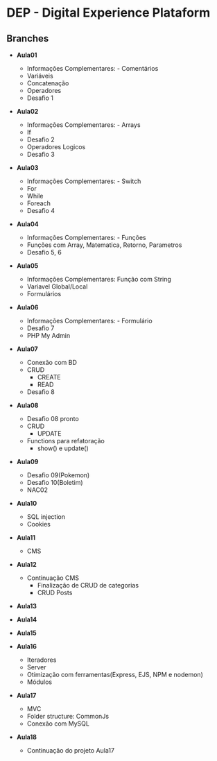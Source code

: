 # DEP - Digital Experience Plataform

## Branches

  - **Aula01**

      - Informações Complementares: - Comentários
      - Variáveis
      - Concatenação
      - Operadores
      - Desafio 1


  - **Aula02**

    - Informações Complementares: - Arrays
    - If
    - Desafio 2
    - Operadores Logicos
    - Desafio 3


  - **Aula03**

    - Informações Complementares: - Switch
    - For
    - While
    - Foreach
    - Desafio 4


  - **Aula04**

    - Informações Complementares: - Funções
    - Funções com Array, Matematica, Retorno, Parametros
    - Desafio 5, 6


  - **Aula05**

    - Informações Complementares: Função com String
    - Variavel Global/Local
    - Formulários


  - **Aula06**

    - Informações Complementares: - Formulário
    - Desafio 7
    - PHP My Admin

  - **Aula07**

    - Conexão com BD
    - CRUD
      - CREATE
      - READ
    - Desafio 8
  
  - **Aula08**

    - Desafio 08 pronto
    - CRUD
      - UPDATE
    - Functions para refatoração
      - show() e update()

  - **Aula09**
  
    - Desafio 09(Pokemon)
    - Desafio 10(Boletim)
    - NAC02
  
  - **Aula10**

    - SQL injection
    - Cookies
  
  - **Aula11**

    - CMS

  - **Aula12**

    - Continuação CMS
      - Finalização de CRUD de categorias
      - CRUD Posts

  - **Aula13**
  - **Aula14**
  - **Aula15**
  - **Aula16**

    - Iteradores
    - Server
    - Otimização com ferramentas(Express, EJS, NPM e nodemon)
    - Módulos

  - **Aula17**
    
    - MVC
    - Folder structure: CommonJs
    - Conexão com  MySQL

  - **Aula18**


    - Continuação do projeto Aula17